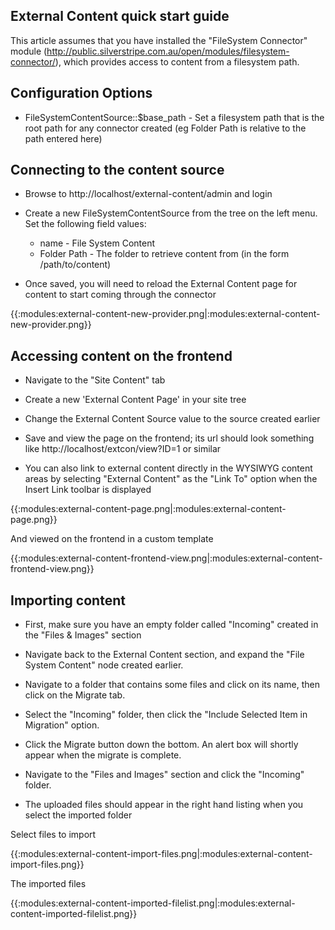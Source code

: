 ## External Content quick start guide

This article assumes that you have installed the "FileSystem Connector" module
(http://public.silverstripe.com.au/open/modules/filesystem-connector/), which provides access to content from a
filesystem path. 

## Configuration Options


*  FileSystemContentSource::$base_path - Set a filesystem path that is the root path for any connector created (eg
Folder Path is relative to the path entered here)

## Connecting to the content source


*  Browse to http://localhost/external-content/admin and login

*  Create a new FileSystemContentSource from the tree on the left menu. Set the 
following field values:

    * name - File System Content
    * Folder Path - The folder to retrieve content from (in the form /path/to/content)

*  Once saved, you will need to reload the External Content page for content to start coming through the connector

{{:modules:external-content-new-provider.png|:modules:external-content-new-provider.png}}


## Accessing content on the frontend


*  Navigate to the "Site Content" tab

*  Create a new 'External Content Page' in your site tree

*  Change the External Content Source value to the source created earlier

*  Save and view the page on the frontend; its url should look something like http://localhost/extcon/view?ID=1 or
similar

*  You can also link to external content directly in the WYSIWYG content areas by selecting "External Content" as the
"Link To" option when the Insert Link toolbar is displayed

{{:modules:external-content-page.png|:modules:external-content-page.png}}

And viewed on the frontend in a custom template

{{:modules:external-content-frontend-view.png|:modules:external-content-frontend-view.png}}




##  Importing content


*  First, make sure you have an empty folder called "Incoming" created in the "Files & Images" section

*  Navigate back to the External Content section, and expand the "File System Content" node created earlier. 

*  Navigate to a folder that contains some files and click on its name, then click on the Migrate tab.

*  Select the "Incoming" folder, then click the "Include Selected Item in Migration" option.

*  Click the Migrate button down the bottom. An alert box will shortly appear when the migrate is complete. 

*  Navigate to the "Files and Images" section and click the "Incoming" folder. 

*  The uploaded files should appear in the right hand listing when you select the imported folder

Select files to import

{{:modules:external-content-import-files.png|:modules:external-content-import-files.png}}


The imported files

{{:modules:external-content-imported-filelist.png|:modules:external-content-imported-filelist.png}}
